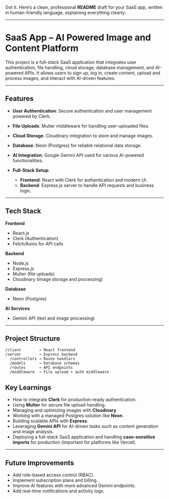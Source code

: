 Got it. Here’s a clean, professional **README** draft for your SaaS app, written in human-friendly language, explaining everything clearly:

---

# SaaS App – AI Powered Image and Content Platform

This project is a full-stack SaaS application that integrates user authentication, file handling, cloud storage, database management, and AI-powered APIs. It allows users to sign up, log in, create content, upload and process images, and interact with AI-driven features.

---

## Features

* **User Authentication**: Secure authentication and user management powered by Clerk.
* **File Uploads**: Multer middleware for handling user-uploaded files.
* **Cloud Storage**: Cloudinary integration to store and manage images.
* **Database**: Neon (Postgres) for reliable relational data storage.
* **AI Integration**: Google Gemini API used for various AI-powered functionalities.
* **Full-Stack Setup**:

  * **Frontend**: React with Clerk for authentication and modern UI.
  * **Backend**: Express.js server to handle API requests and business logic.

---

## Tech Stack

**Frontend**

* React.js
* Clerk (Authentication)
* Fetch/Axios for API calls

**Backend**

* Node.js
* Express.js
* Multer (file uploads)
* Cloudinary (image storage and processing)

**Database**

* Neon (Postgres)

**AI Services**

* Gemini API (text and image processing)

---

## Project Structure

```
/client        → React frontend  
/server        → Express backend  
  /controllers → Route handlers  
  /models      → Database schemas  
  /routes      → API endpoints  
  /middleware  → File upload + auth middleware  
```

## Key Learnings

* How to integrate **Clerk** for production-ready authentication.
* Using **Multer** for secure file upload handling.
* Managing and optimizing images with **Cloudinary**.
* Working with a managed Postgres solution like **Neon**.
* Building scalable APIs with **Express**.
* Leveraging **Gemini API** for AI-driven tasks such as content generation and image analysis.
* Deploying a full-stack SaaS application and handling **case-sensitive imports** for production (important for platforms like Vercel).

---

## Future Improvements

* Add role-based access control (RBAC).
* Implement subscription plans and billing.
* Improve AI features with more advanced Gemini endpoints.
* Add real-time notifications and activity logs.
